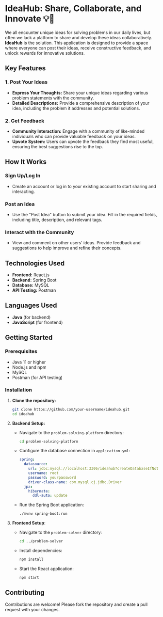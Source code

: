 

# IdeaHub: Share, Collaborate, and Innovate 💡🤝

We all encounter unique ideas for solving problems in our daily lives, but often we lack a platform to share and develop these ideas collaboratively. **IdeaHub** is the solution. This application is designed to provide a space where everyone can post their ideas, receive constructive feedback, and unlock rewards for innovative solutions.

## Key Features

### 1. Post Your Ideas
- **Express Your Thoughts:** Share your unique ideas regarding various problem statements with the community.
- **Detailed Descriptions:** Provide a comprehensive description of your idea, including the problem it addresses and potential solutions.

### 2. Get Feedback
- **Community Interaction:** Engage with a community of like-minded individuals who can provide valuable feedback on your ideas.
- **Upvote System:** Users can upvote the feedback they find most useful, ensuring the best suggestions rise to the top.


## How It Works

### Sign Up/Log In
- Create an account or log in to your existing account to start sharing and interacting.

### Post an Idea
- Use the "Post Idea" button to submit your idea. Fill in the required fields, including title, description, and relevant tags.

### Interact with the Community
- View and comment on other users' ideas. Provide feedback and suggestions to help improve and refine their concepts.

## Technologies Used

- **Frontend:** React.js
- **Backend:** Spring Boot
- **Database:** MySQL
- **API Testing:** Postman

## Languages Used

- **Java** (for backend)
- **JavaScript** (for frontend)

## Getting Started

### Prerequisites

- Java 11 or higher
- Node.js and npm
- MySQL
- Postman (for API testing)

### Installation

1. **Clone the repository:**

   ```sh
   git clone https://github.com/your-username/ideahub.git
   cd ideahub
   ```

2. **Backend Setup:**

   - Navigate to the `problem-solving-platform` directory:

     ```sh
     cd problem-solving-platform
     ```

   - Configure the database connection in `application.yml`:

     ```yaml
     spring:
       datasource:
         url: jdbc:mysql://localhost:3306/ideahub?createDatabaseIfNotExist=true
         username: root
         password: yourpassword
         driver-class-name: com.mysql.cj.jdbc.Driver
       jpa:
         hibernate:
           ddl-auto: update
     ```

   - Run the Spring Boot application:

     ```sh
     ./mvnw spring-boot:run
     ```

3. **Frontend Setup:**

   - Navigate to the `problem-solver` directory:

     ```sh
     cd ../problem-solver
     ```

   - Install dependencies:

     ```sh
     npm install
     ```

   - Start the React application:

     ```sh
     npm start
     ```


## Contributing

Contributions are welcome! Please fork the repository and create a pull request with your changes.

